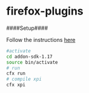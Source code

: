 firefox-plugins
===============

####Setup####

Follow the instructions [here](https://developer.mozilla.org/en-US/Add-ons/SDK/Tutorials/Installation)

````bash
#activate
cd addon-sdk-1.17
source bin/activate
# run 
cfx run
# compile xpi
cfx xpi
````

